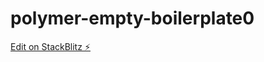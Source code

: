 # polymer-empty-boilerplate0

[Edit on StackBlitz ⚡️](https://stackblitz.com/edit/polymer-empty-boilerplate0)